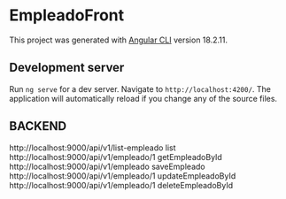 # EmpleadoFront

This project was generated with [Angular CLI](https://github.com/angular/angular-cli) version 18.2.11.

## Development server

Run `ng serve` for a dev server. Navigate to `http://localhost:4200/`. The application will automatically reload if you change any of the source files.




## BACKEND
http://localhost:9000/api/v1/list-empleado list
http://localhost:9000/api/v1/empleado/1 getEmpleadoById
http://localhost:9000/api/v1/empleado saveEmpleado
http://localhost:9000/api/v1/empleado/1 updateEmpleadoById
http://localhost:9000/api/v1/empleado/1 deleteEmpleadoById
